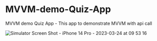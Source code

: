 # MVVM-demo-Quiz-App
MVVM demo Quiz App - This app to demonstrate MVVM with api call


![Simulator Screen Shot - iPhone 14 Pro - 2023-03-24 at 09 53 16](https://user-images.githubusercontent.com/23715445/227511727-dfc9f6ef-7f69-430c-9eb9-e4d43618de22.png)
